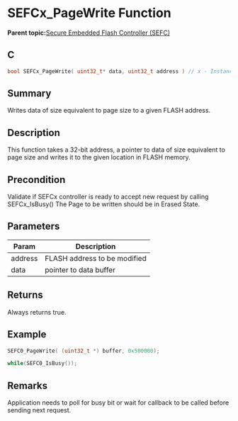 # SEFCx\_PageWrite Function

**Parent topic:**[Secure Embedded Flash Controller \(SEFC\)](GUID-E586E73A-F607-48C1-A0B8-EC4E231FB77A.md)

## C

```c
bool SEFCx_PageWrite( uint32_t* data, uint32_t address ) // x - Instance of the SEFC peripheral
```

## Summary

Writes data of size equivalent to page size to a given FLASH address.

## Description

This function takes a 32-bit address, a pointer to data of size equivalent to page size and writes it to the given location in FLASH memory.

## Precondition

Validate if SEFCx controller is ready to accept new request by calling SEFCx\_IsBusy\(\) The Page to be written should be in Erased State.

## Parameters

|Param|Description|
|-----|-----------|
|address|FLASH address to be modified|
|data|pointer to data buffer|

## Returns

Always returns true.

## Example

```c
SEFC0_PageWrite( (uint32_t *) buffer, 0x500000);

while(SEFC0_IsBusy());
```

## Remarks

Application needs to poll for busy bit or wait for callback to be called before sending next request.

